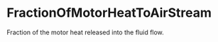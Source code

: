 FractionOfMotorHeatToAirStream
==============================

Fraction of the motor heat released into the fluid flow.
